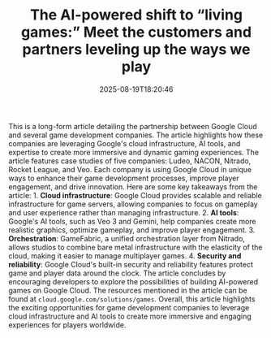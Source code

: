 ﻿---
title: "The AI-powered shift to “living games:” Meet the customers and partners leveling up the ways we play"
date: "2025-08-19T18:20:46"
category: "Markets"
summary: ""
slug: "the aipowered shift to living games meet the customers and p"
source_urls:
  - "https://cloud.google.com/blog/products/gaming/games-start-ups-developers-partners-innovating-with-gen-ai/"
seo:
  title: "The AI-powered shift to “living games:” Meet the customers and partners leveling up the ways we play | Hash n Hedge"
  description: ""
  keywords: ["news", "markets", "brief"]
---
This is a long-form article detailing the partnership between Google Cloud and several game development companies. The article highlights how these companies are leveraging Google's cloud infrastructure, AI tools, and expertise to create more immersive and dynamic gaming experiences.  The article features case studies of five companies: Ludeo, NACON, Nitrado, Rocket League, and Veo. Each company is using Google Cloud in unique ways to enhance their game development processes, improve player engagement, and drive innovation.  Here are some key takeaways from the article:  1. **Cloud infrastructure**: Google Cloud provides scalable and reliable infrastructure for game servers, allowing companies to focus on gameplay and user experience rather than managing infrastructure. 2. **AI tools**: Google's AI tools, such as Veo 3 and Gemini, help companies create more realistic graphics, optimize gameplay, and improve player engagement. 3. **Orchestration**: GameFabric, a unified orchestration layer from Nitrado, allows studios to combine bare metal infrastructure with the elasticity of the cloud, making it easier to manage multiplayer games. 4. **Security and reliability**: Google Cloud's built-in security and reliability features protect game and player data around the clock.  The article concludes by encouraging developers to explore the possibilities of building AI-powered games on Google Cloud. The resources mentioned in the article can be found at `cloud.google.com/solutions/games`.  Overall, this article highlights the exciting opportunities for game development companies to leverage cloud infrastructure and AI tools to create more immersive and engaging experiences for players worldwide. 
